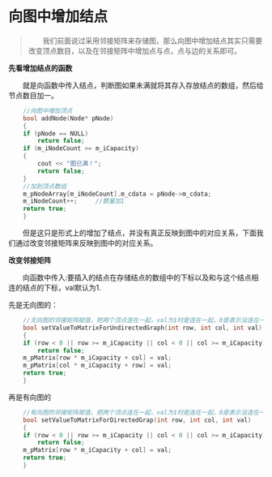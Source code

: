 # 向图中增加结点
>&emsp;&emsp;我们前面说过采用邻接矩阵来存储图，那么向图中增加结点其实只需要改变顶点数目，以及在邻接矩阵中增加点与点，点与边的关系即可。


**先看增加结点的函数**

&emsp;&emsp;就是向函数中传入结点，判断图如果未满就将其存入存放结点的数组，然后给节点数目加一。
~~~c
    //向图中增加顶点
    bool addNode(Node* pNode)
    {
	if (pNode == NULL)
		return false;
	if (m_iNodeCount >= m_iCapacity)
	{
		cout << "图已满！";
		return false;
	}
	//加到顶点数组
	m_pNodeArray[m_iNodeCount].m_cdata = pNode->m_cdata;
	m_iNodeCount++;		//数量加1
	return true;
    }
~~~
&emsp;&emsp;但是这只是形式上的增加了结点，并没有真正反映到图中的对应关系，下面我们通过改变邻接矩阵来反映到图中的对应关系。


**改变邻接矩阵**

&emsp;&emsp;向函数中传入:要插入的结点在存储结点的数组中的下标以及和与这个结点相连的结点的下标，val默认为1.

先是无向图的：
~~~c
    //无向图的邻接矩阵赋值，把两个顶点连在一起，val为1时是连在一起，0是表示没连在一起
    bool setValueToMatrixForUndirectedGraph(int row, int col, int val)
    {
	if (row < 0 || row >= m_iCapacity || col < 0 || col >= m_iCapacity)
		return false;
	m_pMatrix[row * m_iCapacity + col] = val;
	m_pMatrix[col * m_iCapacity + row] = val;
	return true;
    }
~~~
再是有向图的
~~~c
    //有向图的邻接矩阵赋值，把两个顶点连在一起，val为1时是连在一起，0是表示没连在一起
    bool setValueToMatrixForDirectedGrap(int row, int col, int val)
    {
	if (row < 0 || row >= m_iCapacity || col < 0 || col >= m_iCapacity)
		return false;
	m_pMatrix[row * m_iCapacity + col] = val;
	return true;
    }
~~~

